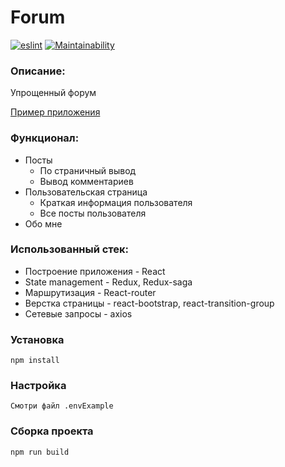 # Forum
[![eslint](https://github.com/Timurkazan99/Forum/actions/workflows/eslint.yml/badge.svg)](https://github.com/Timurkazan99/Forum/actions/workflows/eslint.yml)
[![Maintainability](https://api.codeclimate.com/v1/badges/c3b3f2dd329fddee47cf/maintainability)](https://codeclimate.com/github/Timurkazan99/Forum/maintainability)
### Описание:
Упрощенный форум

[Пример приложения](http://ovz1.j66826829.wmekm.vps.myjino.ru/chat/)

### Функционал:
- Посты
    - По страничный вывод
    - Вывод комментариев
- Пользовательская страница
    - Краткая информация пользователя
    - Все посты пользователя
- Обо мне

### Использованный стек:
- Построение приложения - React
- State management - Redux, Redux-saga
- Маршрутизация - React-router
- Верстка страницы - react-bootstrap, react-transition-group
- Сетевые запросы - axios

### Установка
`npm install`

### Настройка
`Смотри файл .envExample`

### Сборка проекта
`npm run build`
